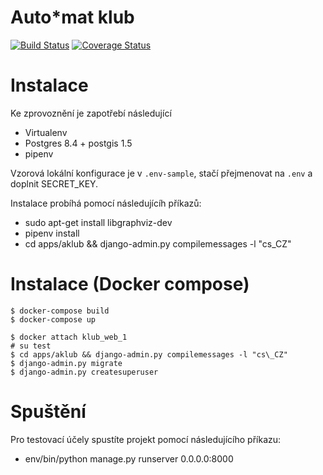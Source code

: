 Auto\*mat klub
============
[![Build Status](https://travis-ci.org/auto-mat/klub.svg?branch=master)](https://travis-ci.org/auto-mat/klub)
[![Coverage Status](https://coveralls.io/repos/github/auto-mat/klub/badge.svg?branch=master)](https://coveralls.io/github/auto-mat/klub?branch=master)

Instalace
============

Ke zprovoznění je zapotřebí následující

* Virtualenv
* Postgres 8.4 + postgis 1.5
* pipenv

Vzorová lokální konfigurace je v `.env-sample`, stačí přejmenovat na `.env` a doplnit SECRET\_KEY.

Instalace probíhá pomocí následujícíh příkazů:

* sudo apt-get install libgraphviz-dev
* pipenv install
* cd apps/aklub && django-admin.py compilemessages -l "cs\_CZ"

Instalace (Docker compose)
==========================

    $ docker-compose build
    $ docker-compose up

    $ docker attach klub_web_1
    # su test
    $ cd apps/aklub && django-admin.py compilemessages -l "cs\_CZ"
    $ django-admin.py migrate
    $ django-admin.py createsuperuser

Spuštění
============

Pro testovací účely spustíte projekt pomocí následujícího příkazu:

* env/bin/python manage.py runserver 0.0.0.0:8000
